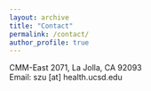 ```yaml
---
layout: archive
title: "Contact"
permalink: /contact/
author_profile: true
---
```

CMM-East 2071, La Jolla, CA 92093<br>
Email: szu [at] health.ucsd.edu

